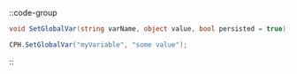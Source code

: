 ::code-group
  ```csharp [Method]
  void SetGlobalVar(string varName, object value, bool persisted = true);
  ```
  ```csharp [Example]
  CPH.SetGlobalVar("myVariable", "some value");
  ```
::